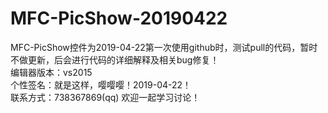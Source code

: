 # MFC-PicShow-20190422
MFC-PicShow控件为2019-04-22第一次使用github时，测试pull的代码，暂时不做更新，后会进行代码的详细解释及相关bug修复！<br>
编辑器版本：vs2015<br>
个性签名：就是这样，嘤嘤嘤！2019-04-22！<br>
联系方式：738367869(qq) 欢迎一起学习讨论！<br>
